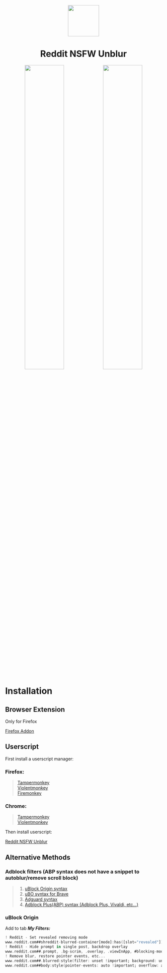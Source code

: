 <div align="center">
    <a align="center" width="100%">
        <img width="100px" src="https://raw.githubusercontent.com/zenstorage/Reddit-NSFW-Unblur/main/assets/icon.png">
    </a>
    <h1 align="center">Reddit NSFW Unblur</h1>
    <img width="50%" src="https://raw.githubusercontent.com/zenstorage/Reddit-NSFW-Unblur/main/assets/before-addon.png"><img width="50%" src="https://raw.githubusercontent.com/zenstorage/Reddit-NSFW-Unblur/main/assets/after-addon.png">
</div>

# Installation

## Browser Extension

Only for Firefox

[Firefox Addon](https://addons.mozilla.org/pt-BR/firefox/addon/reddit-nsfw-spoiler-unblur/)

## Userscript

First install a userscript manager:

### Firefox:

> [Tampermonkey](https://addons.mozilla.org/pt-BR/firefox/addon/tampermonkey/)  
> [Violentmonkey](https://addons.mozilla.org/pt-BR/firefox/addon/violentmonkey/)  
> [Firemonkey](https://addons.mozilla.org/pt-BR/firefox/addon/firemonkey/)

### Chrome:

> [Tampermonkey](https://chromewebstore.google.com/detail/tampermonkey/dhdgffkkebhmkfjojejmpbldmpobfkfo)  
> [Violentmonkey](https://chromewebstore.google.com/detail/violentmonkey/jinjaccalgkegednnccohejagnlnfdag)

Then install userscript:

[Reddit NSFW Unblur](https://greasyfork.org/scripts/485608)

Alternative Methods
-------------------

### Adblock filters (ABP syntax does not have a snippet to autoblur/remove scroll block)

> 1. [uBlock Origin syntax](https://raw.githubusercontent.com/zenstorage/Reddit-NSFW-Unblur/main/filters/ublock.txt)  
> 2. [uBO syntax for Brave](https://raw.githubusercontent.com/zenstorage/Reddit-NSFW-Unblur/main/filters/brave.txt)  
> 3. [Adguard syntax](https://raw.githubusercontent.com/zenstorage/Reddit-NSFW-Unblur/main/filters/adguard.txt)  
> 4. [Adblock Plus(ABP) syntax (Adblock Plus, Vivaldi, etc...)](https://raw.githubusercontent.com/zenstorage/Reddit-NSFW-Unblur/main/filters/abp.txt)

### uBlock Origin

Add to tab ***My Filters:*** 
```adb
! Reddit - Set revealed removing mode
www.reddit.com##shreddit-blurred-container[mode]:has([slot="revealed"]):remove-attr(mode)
! Reddit - Hide prompt in single post, backdrop overlay
www.reddit.com##.prompt, .bg-scrim, .overlay, .viewInApp, #blocking-modal, body > [style*="blur(4px)"]
! Remove blur, restore pointer events, etc...
www.reddit.com##.blurred:style(filter: unset !important; background: unset !important;pointer-events: unset !important;display: unset !important;)
www.reddit.com##body:style(pointer-events: auto !important; overflow: auto !important;)
```
